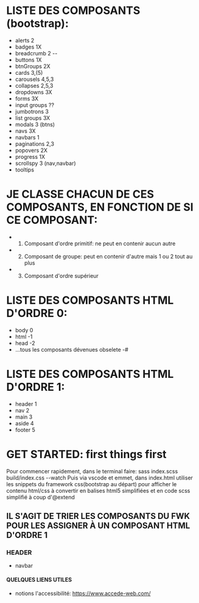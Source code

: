 # LISTE DES COMPOSANTS (bootstrap):
- alerts 2
- badges 1X
- breadcrumb 2 -- 
- buttons 1X
- btnGroups 2X
- cards 3,(5)
- carousels 4,5,3
- collapses 2,5,3
- dropdowns 3X
- forms 3X
- input groups ??
- jumbotrons 3
- list groups 3X
- modals 3 (btns)
- navs 3X
- navbars 1
- paginations 2,3
- popovers 2X
- progress 1X
- scrollspy 3 (nav,navbar)
- tooltips


# JE CLASSE CHACUN DE CES COMPOSANTS, EN FONCTION DE SI CE COMPOSANT:
- 1) Composant d'ordre primitif: ne peut en contenir aucun autre
- 2) Composant de groupe: peut en contenir d'autre mais 1 ou 2 tout au plus
- 3) Composant d'ordre supérieur

# LISTE DES COMPOSANTS HTML D'ORDRE 0:
- body 0
- html -1
- head -2
- ...tous les composants dévenues obselete -#
# LISTE DES COMPOSANTS HTML D'ORDRE 1:
- header 1
- nav 2
- main 3
- aside 4
- footer 5

# GET STARTED: first things first
Pour commencer rapidement, dans le terminal faire: sass index.scss build/index.css --watch
Puis via vscode et emmet, dans index.html utiliser les snippets du framework css(bootstrap au départ) pour afficher le contenu html/css à convertir en balises html5 simplifiées et en code scss simplifié à coup d'@extend



## IL S'AGIT DE TRIER LES COMPOSANTS DU FWK POUR LES ASSIGNER À UN COMPOSANT HTML D'ORDRE 1

### HEADER
- navbar

#### QUELQUES LIENS UTILES
- notions l'accessibilité: https://www.accede-web.com/